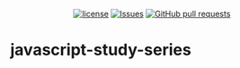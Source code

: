 <p align="center">
  <a href="https://github.com/mingyuchoo/javascript-study-series/blob/main/LICENSE"><img alt="license" src="https://img.shields.io/github/license/mingyuchoo/javascript-study-series"/></a>
  <a href="https://github.com/mingyuchoo/javascript-study-series/issues"><img alt="Issues" src="https://img.shields.io/github/issues/mingyuchoo/javascript-study-series?color=appveyor" /></a>
  <a href="https://github.com/mingyuchoo/javascript-study-series/pulls"><img alt="GitHub pull requests" src="https://img.shields.io/github/issues-pr/mingyuchoo/javascript-study-series?color=appveyor" /></a>
</p>

# javascript-study-series